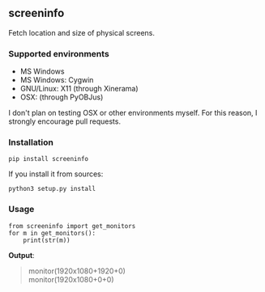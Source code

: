 screeninfo
----------

Fetch location and size of physical screens.

### Supported environments

- MS Windows
- MS Windows: Cygwin
- GNU/Linux: X11 (through Xinerama)
- OSX: (through PyOBJus)

I don't plan on testing OSX or other environments myself. For this reason,
I strongly encourage pull requests.

### Installation

    pip install screeninfo

If you install it from sources:

    python3 setup.py install

### Usage

    from screeninfo import get_monitors
    for m in get_monitors():
        print(str(m))

**Output**:

>monitor(1920x1080+1920+0)  
>monitor(1920x1080+0+0)
